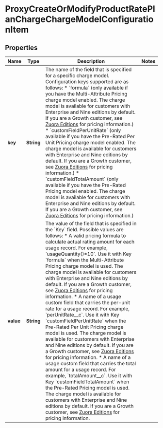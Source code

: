 

# ProxyCreateOrModifyProductRatePlanChargeChargeModelConfigurationItem


## Properties

| Name | Type | Description | Notes |
|------------ | ------------- | ------------- | -------------|
|**key** | **String** | The name of the field that is specified for a specific charge model.  Configuration keys supported are as follows:  * &#x60;formula&#x60; (only available if you have the Multi-Attribute Pricing charge model enabled. The charge model is available for customers with Enterprise and Nine editions by default. If you are a Growth customer, see [Zuora Editions](https://knowledgecenter.zuora.com/BB_Introducing_Z_Business/C_Zuora_Editions) for pricing information.) * &#x60;customFieldPerUnitRate&#x60; (only available if you have the Pre-Rated Per Unit Pricing charge model enabled. The charge model is available for customers with Enterprise and Nine editions by default. If you are a Growth customer, see [Zuora Editions](https://knowledgecenter.zuora.com/BB_Introducing_Z_Business/C_Zuora_Editions) for pricing information.) * &#x60;customFieldTotalAmount&#x60; (only available if you have the Pre-Rated Pricing model enabled. The charge model is available for customers with Enterprise and Nine editions by default. If you are a Growth customer, see [Zuora Editions](https://knowledgecenter.zuora.com/BB_Introducing_Z_Business/C_Zuora_Editions) for pricing information.)  |  |
|**value** | **String** | The value of the field that is specified in the &#x60;Key&#x60; field.  Possible values are follows:  * A valid pricing formula to calculate actual rating amount for each usage record. For example, &#x60;usageQuantity()*10&#x60;. Use it with Key &#x60;formula&#x60; when the Multi-Attribute Pricing charge model is used. The charge model is available for customers with Enterprise and Nine editions by default. If you are a Growth customer, see [Zuora Editions](https://knowledgecenter.zuora.com/BB_Introducing_Z_Business/C_Zuora_Editions) for pricing information. * A name of a usage custom field that carries the per-unit rate for a usage record. For example, &#x60;perUnitRate__c&#x60;. Use it with Key &#x60;customFieldPerUnitRate&#x60; when the Pre-Rated Per Unit Pricing charge model is used. The charge model is available for customers with Enterprise and Nine editions by default. If you are a Growth customer, see [Zuora Editions](https://knowledgecenter.zuora.com/BB_Introducing_Z_Business/C_Zuora_Editions) for pricing information. * A name of a usage custom field that carries the total amount for a usage record. For example, &#x60;totalAmount__c&#x60;. Use it with Key &#x60;customFieldTotalAmount&#x60; when the Pre-Rated Pricing model is used. The charge model is available for customers with Enterprise and Nine editions by default. If you are a Growth customer, see [Zuora Editions](https://knowledgecenter.zuora.com/BB_Introducing_Z_Business/C_Zuora_Editions) for pricing information.  |  |



